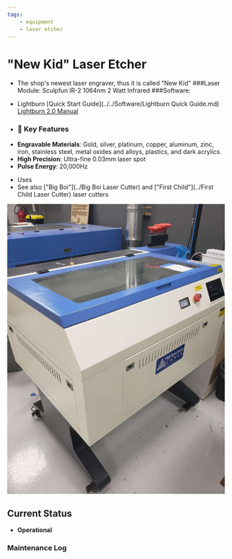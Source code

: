 ```yaml
---
tags:
    - equipment
    - laser etcher
---
```

# "New Kid"  Laser Etcher

* The shop's newest laser engraver, thus it is called "New Kid"
###Laser Module:
      Sculpfun IR-2 1064nm 2 Watt Infrared
###Software:
* Lightburn
    [Quick Start Guide](../../Software/Lightburn Quick Guide.md)
    [Lightburn 2.0 Manual](https://lightburnsoftware.github.io/DocsResources/PDF/LB/LightBurn2.0.pdf)
  
* ### 🔧 Key Features

- **Engravable Materials**: Gold, silver, platinum, copper, aluminum, zinc, iron, stainless steel, metal oxides and alloys, plastics, and dark acrylics.
- **High Precision**: Ultra-fine 0.03mm laser spot  
- **Pulse Energy**: 20,000Hz

* Uses 
* See also ["Big Boi"](../Big Boi Laser Cutter) and ["First Child"](../First Child Laser Cutter) laser cutters

![ ](../images/lasercutters/new.kid.far.jpg)

## Current Status

- **Operational**
  
### Maintenance Log
